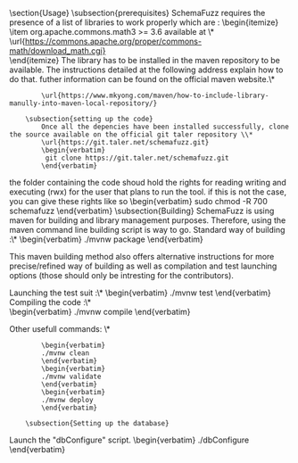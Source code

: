 \section{Usage}
		\subsection{prerequisites}
			SchemaFuzz requires the presence of a list of libraries to work properly which are :
			\begin{itemize}
			\item org.apache.commons.math3 >= 3.6
			available at \\*
			\url{https://commons.apache.org/proper/commons-math/download_math.cgi}			
			\end{itemize}
The library has to be installed in the maven repository to be available. The instructions detailed at the following address explain how to do that. futher information can be found on the official maven website.\\*

			\url{https://www.mkyong.com/maven/how-to-include-library-manully-into-maven-local-repository/}
			
		\subsection{setting up the code}
			Once all the depencies have been installed successfully, clone the source available on the official git taler repository \\*
			\url{https://git.taler.net/schemafuzz.git}
			\begin{verbatim}
			 git clone https://git.taler.net/schemafuzz.git
			\end{verbatim}
			
the folder containing the code shoud hold the rights for reading writing and executing (rwx) for the user that plans to run the tool.
if this is not the case, you can give these rights like so
			\begin{verbatim}
			sudo chmod -R 700 schemafuzz
			\end{verbatim}
		\subsection{Building}
SchemaFuzz is using maven for building and library management purposes.
Therefore, using the maven command line building script is way to go.
Standard way of building :\\*
			\begin{verbatim}
			./mvnw package
			\end{verbatim}
				
This maven building method also offers alternative instructions for 	more precise/refined way of building as well as compilation and test 
launching options (those should only be intresting for the contributors).

Launching the test suit :\\*
			\begin{verbatim}
			./mvnw test
			\end{verbatim}
Compiling the code :\\*		
			\begin{verbatim}
			./mvnw compile
			\end{verbatim}
		
Other usefull commands: \\*		
		
			\begin{verbatim}
			./mvnw clean
			\end{verbatim}
			\begin{verbatim}
			./mvnw validate
			\end{verbatim}
			\begin{verbatim}
			./mvnw deploy
			\end{verbatim}
		
		\subsection{Setting up the database}	
	
Launch the "dbConfigure" script.
			\begin{verbatim}
				./dbConfigure
			\end{verbatim}		 
	
